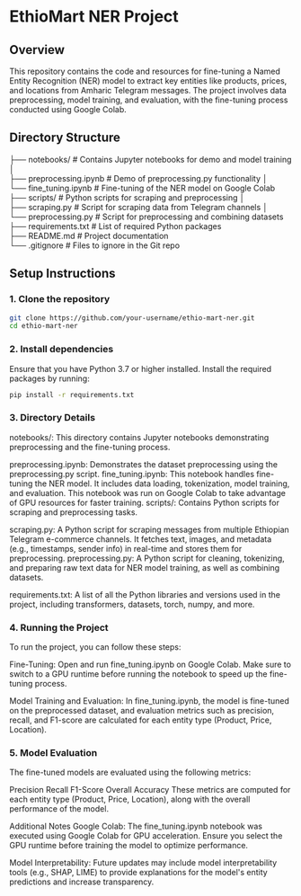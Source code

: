 # EthioMart NER Project

## Overview
This repository contains the code and resources for fine-tuning a Named Entity Recognition (NER) model to extract key entities like products, prices, and locations from Amharic Telegram messages. The project involves data preprocessing, model training, and evaluation, with the fine-tuning process conducted using Google Colab.

## Directory Structure
├── notebooks/ # Contains Jupyter notebooks for demo and model training │   
    ├── preprocessing.ipynb # Demo of preprocessing.py functionality │   
    └── fine_tuning.ipynb # Fine-tuning of the NER model on Google Colab   
├── scripts/ # Python scripts for scraping and preprocessing │   
    ├── scraping.py # Script for scraping data from Telegram channels │   
    └── preprocessing.py # Script for preprocessing and combining datasets   
├── requirements.txt # List of required Python packages   
├── README.md # Project documentation   
└── .gitignore # Files to ignore in the Git repo

## Setup Instructions

### 1. Clone the repository
```bash
git clone https://github.com/your-username/ethio-mart-ner.git
cd ethio-mart-ner
```

### 2. Install dependencies
Ensure that you have Python 3.7 or higher installed. Install the required packages by running:

```bash
pip install -r requirements.txt
```

### 3. Directory Details
notebooks/: This directory contains Jupyter notebooks demonstrating preprocessing and the fine-tuning process.

preprocessing.ipynb: Demonstrates the dataset preprocessing using the preprocessing.py script.
fine_tuning.ipynb: This notebook handles fine-tuning the NER model. It includes data loading, tokenization, model training, and evaluation. This notebook was run on Google Colab to take advantage of GPU resources for faster training.
scripts/: Contains Python scripts for scraping and preprocessing tasks.

scraping.py: A Python script for scraping messages from multiple Ethiopian Telegram e-commerce channels. It fetches text, images, and metadata (e.g., timestamps, sender info) in real-time and stores them for preprocessing.
preprocessing.py: A Python script for cleaning, tokenizing, and preparing raw text data for NER model training, as well as combining datasets.


requirements.txt: A list of all the Python libraries and versions used in the project, including transformers, datasets, torch, numpy, and more.

### 4. Running the Project
To run the project, you can follow these steps:

Fine-Tuning: Open and run fine_tuning.ipynb on Google Colab. Make sure to switch to a GPU runtime before running the notebook to speed up the fine-tuning process.

Model Training and Evaluation: In fine_tuning.ipynb, the model is fine-tuned on the preprocessed dataset, and evaluation metrics such as precision, recall, and F1-score are calculated for each entity type (Product, Price, Location).

### 5. Model Evaluation
The fine-tuned models are evaluated using the following metrics:

Precision
Recall
F1-Score
Overall Accuracy
These metrics are computed for each entity type (Product, Price, Location), along with the overall performance of the model.

Additional Notes
Google Colab: The fine_tuning.ipynb notebook was executed using Google Colab for GPU acceleration. Ensure you select the GPU runtime before training the model to optimize performance.

Model Interpretability: Future updates may include model interpretability tools (e.g., SHAP, LIME) to provide explanations for the model's entity predictions and increase transparency.